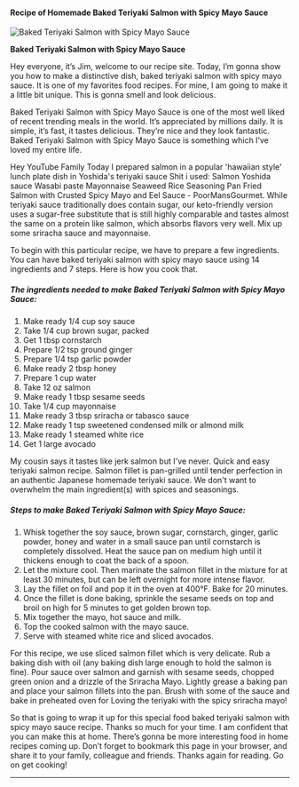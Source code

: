             

#### Recipe of Homemade Baked Teriyaki Salmon with Spicy Mayo Sauce

![Baked Teriyaki Salmon with Spicy Mayo Sauce](https://img-global.cpcdn.com/recipes/4902649195921408/751x532cq70/baked-teriyaki-salmon-with-spicy-mayo-sauce-recipe-main-photo.jpg)

**Baked Teriyaki Salmon with Spicy Mayo Sauce**

Hey everyone, it’s Jim, welcome to our recipe site. Today, I’m gonna show you how to make a distinctive dish, baked teriyaki salmon with spicy mayo sauce. It is one of my favorites food recipes. For mine, I am going to make it a little bit unique. This is gonna smell and look delicious.

Baked Teriyaki Salmon with Spicy Mayo Sauce is one of the most well liked of recent trending meals in the world. It’s appreciated by millions daily. It is simple, it’s fast, it tastes delicious. They’re nice and they look fantastic. Baked Teriyaki Salmon with Spicy Mayo Sauce is something which I’ve loved my entire life.

Hey YouTube Family Today I prepared salmon in a popular 'hawaiian style' lunch plate dish in Yoshida's teriyaki sauce Shit i used: Salmon Yoshida sauce Wasabi paste Mayonnaise Seaweed Rice Seasoning Pan Fried Salmon with Crusted Spicy Mayo and Eel Sauce - PoorMansGourmet. While teriyaki sauce traditionally does contain sugar, our keto-friendly version uses a sugar-free substitute that is still highly comparable and tastes almost the same on a protein like salmon, which absorbs flavors very well. Mix up some sriracha sauce and mayonnaise.

To begin with this particular recipe, we have to prepare a few ingredients. You can have baked teriyaki salmon with spicy mayo sauce using 14 ingredients and 7 steps. Here is how you cook that.

##### The ingredients needed to make Baked Teriyaki Salmon with Spicy Mayo Sauce:

1.  Make ready 1/4 cup soy sauce
2.  Take 1/4 cup brown sugar, packed
3.  Get 1 tbsp cornstarch
4.  Prepare 1/2 tsp ground ginger
5.  Prepare 1/4 tsp garlic powder
6.  Make ready 2 tbsp honey
7.  Prepare 1 cup water
8.  Take 12 oz salmon
9.  Make ready 1 tbsp sesame seeds
10.  Take 1/4 cup mayonnaise
11.  Make ready 3 tbsp sriracha or tabasco sauce
12.  Make ready 1 tsp sweetened condensed milk or almond milk
13.  Make ready 1 steamed white rice
14.  Get 1 large avocado

My cousin says it tastes like jerk salmon but I've never. Quick and easy teriyaki salmon recipe. Salmon fillet is pan-grilled until tender perfection in an authentic Japanese homemade teriyaki sauce. We don't want to overwhelm the main ingredient(s) with spices and seasonings.

##### Steps to make Baked Teriyaki Salmon with Spicy Mayo Sauce:

1.  Whisk together the soy sauce, brown sugar, cornstarch, ginger, garlic powder, honey and water in a small sauce pan until cornstarch is completely dissolved. Heat the sauce pan on medium high until it thickens enough to coat the back of a spoon.
2.  Let the mixture cool. Then marinate the salmon fillet in the mixture for at least 30 minutes, but can be left overnight for more intense flavor.
3.  Lay the fillet on foil and pop it in the oven at 400°F. Bake for 20 minutes.
4.  Once the fillet is done baking, sprinkle the sesame seeds on top and broil on high for 5 minutes to get golden brown top.
5.  Mix together the mayo, hot sauce and milk.
6.  Top the cooked salmon with the mayo sauce.
7.  Serve with steamed white rice and sliced avocados.

For this recipe, we use sliced salmon fillet which is very delicate. Rub a baking dish with oil (any baking dish large enough to hold the salmon is fine). Pour sauce over salmon and garnish with sesame seeds, chopped green onion and a drizzle of the Sriracha Mayo. Lightly grease a baking pan and place your salmon fillets into the pan. Brush with some of the sauce and bake in preheated oven for Loving the teriyaki with the spicy sriracha mayo!

So that is going to wrap it up for this special food baked teriyaki salmon with spicy mayo sauce recipe. Thanks so much for your time. I am confident that you can make this at home. There’s gonna be more interesting food in home recipes coming up. Don’t forget to bookmark this page in your browser, and share it to your family, colleague and friends. Thanks again for reading. Go on get cooking!

* * *